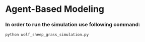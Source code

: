 # Agent-Based Modeling 

### In order to run the simulation use following command:

`python wolf_sheep_grass_simulation.py `
